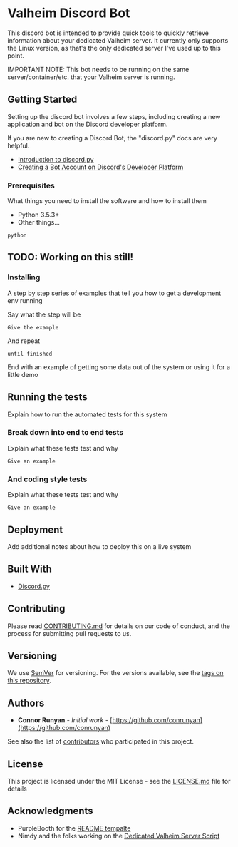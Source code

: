 # Valheim Discord Bot

This discord bot is intended to provide quick tools to quickly retrieve information about your dedicated Valheim server. It currently only supports the Linux version, as that's the only dedicated server I've used up to this point. 

IMPORTANT NOTE: This bot needs to be running on the same server/container/etc. that your Valheim server is running.

## Getting Started

Setting up the discord bot involves a few steps, including creating a new application and bot on the Discord developer platform.

If you are new to creating a Discord Bot, the "discord.py" docs are very helpful.
* [Introduction to discord.py](https://discordpy.readthedocs.io/en/latest/intro.html)
* [Creating a Bot Account on Discord's Developer Platform](https://discordpy.readthedocs.io/en/latest/discord.html)

### Prerequisites

What things you need to install the software and how to install them

* Python 3.5.3+
* Other things...
```
python
```
## TODO: Working on this still!

### Installing

A step by step series of examples that tell you how to get a development env running

Say what the step will be

```
Give the example
```

And repeat

```
until finished
```

End with an example of getting some data out of the system or using it for a little demo

## Running the tests

Explain how to run the automated tests for this system

### Break down into end to end tests

Explain what these tests test and why

```
Give an example
```

### And coding style tests

Explain what these tests test and why

```
Give an example
```

## Deployment

Add additional notes about how to deploy this on a live system

## Built With

* [Discord.py](https://discordpy.readthedocs.io/en/latest/)

## Contributing

Please read [CONTRIBUTING.md](https://gist.github.com/PurpleBooth/b24679402957c63ec426) for details on our code of conduct, and the process for submitting pull requests to us.

## Versioning

We use [SemVer](http://semver.org/) for versioning. For the versions available, see the [tags on this repository](https://github.com/your/project/tags). 

## Authors

* **Connor Runyan** - *Initial work* - [https://github.com/conrunyan](https://github.com/conrunyan)

See also the list of [contributors](https://github.com/conrunyan/valheim-discord-bot/graphs/contributors) who participated in this project.

## License

This project is licensed under the MIT License - see the [LICENSE.md](LICENSE.md) file for details

## Acknowledgments

* PurpleBooth for the [README tempalte](https://gist.github.com/PurpleBooth/109311bb0361f32d87a2)
* Nimdy and the folks working on the [Dedicated Valheim Server Script](https://github.com/Nimdy/Dedicated_Valheim_Server_Script)
